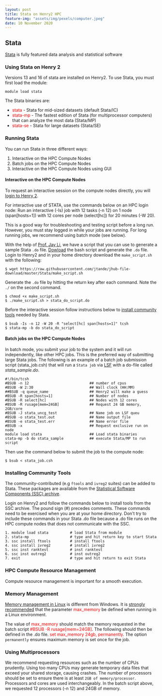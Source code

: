 ```yaml
---
layout: post
title: Stata on Henry2 HPC
feature-img: "assets/img/pexels/computer.jpeg"
date: 10 November 2020
---
```

##  Stata  
[Stata](https://www.stata.com/products/which-stata-is-right-for-me/) is fully featured data analysis and statistical software

### Using Stata on Henry 2
Versions 13 and 16 of stata are installed on Henry2. To use Stata, you must first load the module:
```
module load stata
```
The Stata binaries are:     
* <span style="color:red">stata</span> - Stata for mid-sized datasets (default Stata/IC) 
* <span style="color:red">stata-mp</span> - The fastest edition of Stata (for multiprocessor computers) that can analyze the most data (Stata/MP)
* <span style="color:red">stata-se</span> - Stata for large datasets (Stata/SE)

### Running Stata      
You can run Stata in three different ways:       
1. Interactive on the HPC Compute Nodes
2. Batch jobs on the HPC Compute Nodes
3. Interactive on the HPC Compute Nodes using GUI

#### Interactive on the HPC Compute Nodes
To request an interactive session on the compute nodes directly, you will [login to Henry 2](https://projects.ncsu.edu/hpc/Documents/Login.php).

For interactive use of STATA, use the commands below on an HPC login node:
Run an interactive (-Is) job with 12 tasks (-n 12) on 1 node (span[hosts=1])
with 12 cores per node (select[hc]) for 20 minutes (-W 20).

This is a good way for troubleshooting and testing script before a long run.
However, you must stay logged in while your jobs are running. For long running jobs, we recommend using batch mode (see below).

With the help of [Prof. Jay Li](https://bryan.uncg.edu/faculty-and-staff/li-yin/), we have a script that you can use to generate a sample Stata `.do` file.
[Dowload](https://raw.githubusercontent.com/jtande/jhub-file-download/master/Stata/make_script.sh) the bash script and generate the `.do` file. Login to
Henry2 and in your home directory download the `make_script.sh` with the following: 

```
$ wget https://raw.githubusercontent.com/jtande/jhub-file-download/master/Stata/make_script.sh
```
Generate the `.do` file by hitting the return key after each command.  Note the `./` on the second command.

```
$ chmod +x make_script.sh
$ ./make_script.sh > stata_do_script.do
```
Before the interactive session follow instructions below to
[install community tools](#CommunityTools) needed by Stata.
```
$ bsub -Is -n 12 -W 20 -R "select[hc] span[hosts=1]" tcsh
$ stata-mp -b do stata_do_script
```

#### Batch jobs on the HPC Compute Nodes
In batch mode, you submit your job to the system and it will run independently, like other HPC jobs. This is the preferred way of submitting large Stata jobs. 
The following is an example of a batch job submission script (stata_job.csh)
that will run a `Stata job` via [LSF](https://projects.ncsu.edu/hpc/Documents/LSF.php#jump) with a do-file called *stata_sample.do*.
```
#!/bin/tcsh
#BSUB -n 12                            ## number of cpus
#BSUB -W 2:30                          ## Wall clock (HH:MM)
##BSUB -q queue_name                   ## Henry2 will make a guess
#BSUB -R span[hosts=1]                 ## Number of nodes
#BSUB -R select[hc]                    ## Nodes with 12 cores
#BSUB -R rusage[mem=24GB]              ## Request 24 GB memory, 2GB/core
#BSUB -J stata_uncg_test               ## Name job on LSF queu
#BSUB -o stata_test.out                ## Name output file
#BSUB -e stata_test.err                ## Name error file
#BSUB -x                               ## Request exclusive run on node
module load stata                      ## Load stata binaries
stata-mp -b do stata_sample            ## execute Stata/MP to run script
```
Then use the command below to submit the job to the compute node:
```
$ bsub < stata_job.csh
```
<a name="CommunityTools"></a>
### Installing Community Tools
The community-contributed (e.g `ftools` and `ivreg2` suites) can be added to
Stata. These packages are available from the [Statistical Software Components (SSC) archive](https://econpapers.repec.org/software/bocbocode/s458213.htm).

Login on Henry2 and follow the commands below to install tools from the SSC
archive. The pound sign (#) precedes comments. These commands need to be
exercised when you are at your home directory. Don't try to include these
commands in your Stata .do file because a .do file runs on the HPC compute
nodes that does not communicate with the SSC.
```
1. module load stata          # load Stata from module
2. stata-mp                   # type and hit return key to start Stata
3. ssc install ftools         # install ftools
4. ssc install ivreg2         # install ivreg2
5. ssc inst ranktest          # inst ranktest
6. ssc inst outreg2           # inst outreg2
7. exit                       # type and hit return to exit Stata
```
### HPC Compute Resource Management
Compute resource management is important for a smooth execution.

### Memory Management
[Memory management in Linux](https://www.stata.com/manuals13/u6.pdf) is
different from Windows. It is [strongly recommended](https://www.stata.com/manuals13/dmemory.pdf#dmemoryRemarksandexamplesSeriousbuginLinuxOS) that the
parameter <span style="color:red">max_memory</span> be defined when running in a Linux environment.

The value of <span style="color:red">max_memory</span> should match the memory
requested in the batch script <span style="color:red">#BSUB -R rusage[mem=24GB]</span>. The following should then be defined in the .do file. <span style="color:red">set max_memory 24gb, permanently</span>. The option `permanently` ensures maximum memory is set once for the job. 

### Using Multiprocessors
We recommend requesting resources such as the number of CPUs prudently. Using too many CPUs may generate temporary data files that exceed your shared storage, causing crashes. The number of processors should be set to ensure there is at
least `2GB of memory/processor`. Processors and cores are used interchangeably. In the batch script above, we requested 12 processors (-n 12) and 24GB of memory.
